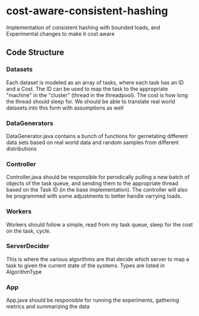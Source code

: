 # cost-aware-consistent-hashing
Implementation of consistent hashing with bounded loads, and Experimental changes to make it cost aware

## Code Structure
### Datasets
Each dataset is modeled as an array of tasks, where each task has an ID and a Cost. The ID can be used to map
the task to the appropriate "machine" in the "cluster" (thread in the threadpool). The cost is how long the thread should sleep for. We should be able to translate real world datasets into this form with assumptions as well
### DataGenerators
DataGenerator.java contains a bunch of functions for gernetating different data sets based on real world data and random samples from different distributions
### Controller
Controller.java should be responsible for perodically pulling a new batch of objects of the task queue, and sending them to the appropriate thread based on the Task ID (in the base implementation). The controller will also be programmed with some adjustments to better handle varrying loads.
### Workers
Workers should follow a simple, read from my task queue, sleep for the cost on the task, cycle. 
### ServerDecider
This is where the various algorithms are that decide which server to map a task to given the current state of the systems. Types are listed in AlgorithmType
### App
App.java should be responsible for running the experiments, gathering metrics and summarizing the data

